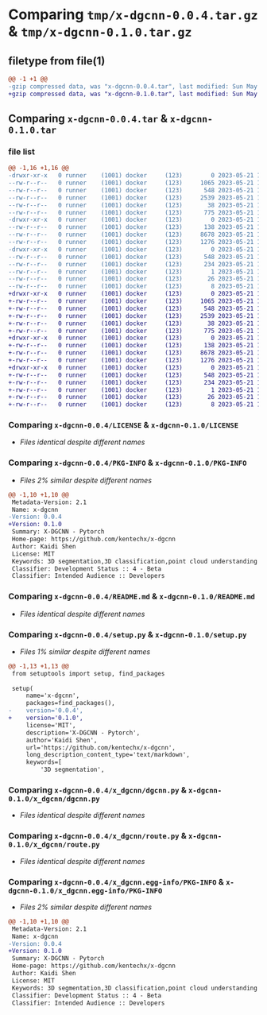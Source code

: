 # Comparing `tmp/x-dgcnn-0.0.4.tar.gz` & `tmp/x-dgcnn-0.1.0.tar.gz`

## filetype from file(1)

```diff
@@ -1 +1 @@
-gzip compressed data, was "x-dgcnn-0.0.4.tar", last modified: Sun May 21 18:40:27 2023, max compression
+gzip compressed data, was "x-dgcnn-0.1.0.tar", last modified: Sun May 21 18:46:26 2023, max compression
```

## Comparing `x-dgcnn-0.0.4.tar` & `x-dgcnn-0.1.0.tar`

### file list

```diff
@@ -1,16 +1,16 @@
-drwxr-xr-x   0 runner    (1001) docker     (123)        0 2023-05-21 18:40:27.052287 x-dgcnn-0.0.4/
--rw-r--r--   0 runner    (1001) docker     (123)     1065 2023-05-21 18:40:16.000000 x-dgcnn-0.0.4/LICENSE
--rw-r--r--   0 runner    (1001) docker     (123)      548 2023-05-21 18:40:27.052287 x-dgcnn-0.0.4/PKG-INFO
--rw-r--r--   0 runner    (1001) docker     (123)     2539 2023-05-21 18:40:16.000000 x-dgcnn-0.0.4/README.md
--rw-r--r--   0 runner    (1001) docker     (123)       38 2023-05-21 18:40:27.052287 x-dgcnn-0.0.4/setup.cfg
--rw-r--r--   0 runner    (1001) docker     (123)      775 2023-05-21 18:40:16.000000 x-dgcnn-0.0.4/setup.py
-drwxr-xr-x   0 runner    (1001) docker     (123)        0 2023-05-21 18:40:27.052287 x-dgcnn-0.0.4/x_dgcnn/
--rw-r--r--   0 runner    (1001) docker     (123)      138 2023-05-21 18:40:16.000000 x-dgcnn-0.0.4/x_dgcnn/__init__.py
--rw-r--r--   0 runner    (1001) docker     (123)     8678 2023-05-21 18:40:16.000000 x-dgcnn-0.0.4/x_dgcnn/dgcnn.py
--rw-r--r--   0 runner    (1001) docker     (123)     1276 2023-05-21 18:40:16.000000 x-dgcnn-0.0.4/x_dgcnn/route.py
-drwxr-xr-x   0 runner    (1001) docker     (123)        0 2023-05-21 18:40:27.052287 x-dgcnn-0.0.4/x_dgcnn.egg-info/
--rw-r--r--   0 runner    (1001) docker     (123)      548 2023-05-21 18:40:27.000000 x-dgcnn-0.0.4/x_dgcnn.egg-info/PKG-INFO
--rw-r--r--   0 runner    (1001) docker     (123)      234 2023-05-21 18:40:27.000000 x-dgcnn-0.0.4/x_dgcnn.egg-info/SOURCES.txt
--rw-r--r--   0 runner    (1001) docker     (123)        1 2023-05-21 18:40:27.000000 x-dgcnn-0.0.4/x_dgcnn.egg-info/dependency_links.txt
--rw-r--r--   0 runner    (1001) docker     (123)       26 2023-05-21 18:40:27.000000 x-dgcnn-0.0.4/x_dgcnn.egg-info/requires.txt
--rw-r--r--   0 runner    (1001) docker     (123)        8 2023-05-21 18:40:27.000000 x-dgcnn-0.0.4/x_dgcnn.egg-info/top_level.txt
+drwxr-xr-x   0 runner    (1001) docker     (123)        0 2023-05-21 18:46:26.846300 x-dgcnn-0.1.0/
+-rw-r--r--   0 runner    (1001) docker     (123)     1065 2023-05-21 18:46:16.000000 x-dgcnn-0.1.0/LICENSE
+-rw-r--r--   0 runner    (1001) docker     (123)      548 2023-05-21 18:46:26.846300 x-dgcnn-0.1.0/PKG-INFO
+-rw-r--r--   0 runner    (1001) docker     (123)     2539 2023-05-21 18:46:16.000000 x-dgcnn-0.1.0/README.md
+-rw-r--r--   0 runner    (1001) docker     (123)       38 2023-05-21 18:46:26.846300 x-dgcnn-0.1.0/setup.cfg
+-rw-r--r--   0 runner    (1001) docker     (123)      775 2023-05-21 18:46:16.000000 x-dgcnn-0.1.0/setup.py
+drwxr-xr-x   0 runner    (1001) docker     (123)        0 2023-05-21 18:46:26.846300 x-dgcnn-0.1.0/x_dgcnn/
+-rw-r--r--   0 runner    (1001) docker     (123)      138 2023-05-21 18:46:16.000000 x-dgcnn-0.1.0/x_dgcnn/__init__.py
+-rw-r--r--   0 runner    (1001) docker     (123)     8678 2023-05-21 18:46:16.000000 x-dgcnn-0.1.0/x_dgcnn/dgcnn.py
+-rw-r--r--   0 runner    (1001) docker     (123)     1276 2023-05-21 18:46:16.000000 x-dgcnn-0.1.0/x_dgcnn/route.py
+drwxr-xr-x   0 runner    (1001) docker     (123)        0 2023-05-21 18:46:26.846300 x-dgcnn-0.1.0/x_dgcnn.egg-info/
+-rw-r--r--   0 runner    (1001) docker     (123)      548 2023-05-21 18:46:26.000000 x-dgcnn-0.1.0/x_dgcnn.egg-info/PKG-INFO
+-rw-r--r--   0 runner    (1001) docker     (123)      234 2023-05-21 18:46:26.000000 x-dgcnn-0.1.0/x_dgcnn.egg-info/SOURCES.txt
+-rw-r--r--   0 runner    (1001) docker     (123)        1 2023-05-21 18:46:26.000000 x-dgcnn-0.1.0/x_dgcnn.egg-info/dependency_links.txt
+-rw-r--r--   0 runner    (1001) docker     (123)       26 2023-05-21 18:46:26.000000 x-dgcnn-0.1.0/x_dgcnn.egg-info/requires.txt
+-rw-r--r--   0 runner    (1001) docker     (123)        8 2023-05-21 18:46:26.000000 x-dgcnn-0.1.0/x_dgcnn.egg-info/top_level.txt
```

### Comparing `x-dgcnn-0.0.4/LICENSE` & `x-dgcnn-0.1.0/LICENSE`

 * *Files identical despite different names*

### Comparing `x-dgcnn-0.0.4/PKG-INFO` & `x-dgcnn-0.1.0/PKG-INFO`

 * *Files 2% similar despite different names*

```diff
@@ -1,10 +1,10 @@
 Metadata-Version: 2.1
 Name: x-dgcnn
-Version: 0.0.4
+Version: 0.1.0
 Summary: X-DGCNN - Pytorch
 Home-page: https://github.com/kentechx/x-dgcnn
 Author: Kaidi Shen
 License: MIT
 Keywords: 3D segmentation,3D classification,point cloud understanding
 Classifier: Development Status :: 4 - Beta
 Classifier: Intended Audience :: Developers
```

### Comparing `x-dgcnn-0.0.4/README.md` & `x-dgcnn-0.1.0/README.md`

 * *Files identical despite different names*

### Comparing `x-dgcnn-0.0.4/setup.py` & `x-dgcnn-0.1.0/setup.py`

 * *Files 1% similar despite different names*

```diff
@@ -1,13 +1,13 @@
 from setuptools import setup, find_packages
 
 setup(
     name='x-dgcnn',
     packages=find_packages(),
-    version='0.0.4',
+    version='0.1.0',
     license='MIT',
     description='X-DGCNN - Pytorch',
     author='Kaidi Shen',
     url='https://github.com/kentechx/x-dgcnn',
     long_description_content_type='text/markdown',
     keywords=[
         '3D segmentation',
```

### Comparing `x-dgcnn-0.0.4/x_dgcnn/dgcnn.py` & `x-dgcnn-0.1.0/x_dgcnn/dgcnn.py`

 * *Files identical despite different names*

### Comparing `x-dgcnn-0.0.4/x_dgcnn/route.py` & `x-dgcnn-0.1.0/x_dgcnn/route.py`

 * *Files identical despite different names*

### Comparing `x-dgcnn-0.0.4/x_dgcnn.egg-info/PKG-INFO` & `x-dgcnn-0.1.0/x_dgcnn.egg-info/PKG-INFO`

 * *Files 2% similar despite different names*

```diff
@@ -1,10 +1,10 @@
 Metadata-Version: 2.1
 Name: x-dgcnn
-Version: 0.0.4
+Version: 0.1.0
 Summary: X-DGCNN - Pytorch
 Home-page: https://github.com/kentechx/x-dgcnn
 Author: Kaidi Shen
 License: MIT
 Keywords: 3D segmentation,3D classification,point cloud understanding
 Classifier: Development Status :: 4 - Beta
 Classifier: Intended Audience :: Developers
```

